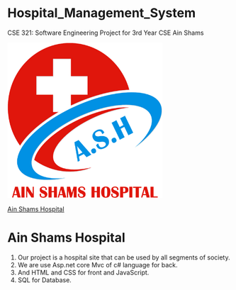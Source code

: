# Hospital_Management_System
CSE 321: Software Engineering Project for 3rd Year CSE Ain Shams 


<img src="https://github.com/Heba-Atef99/Hospital_Management_System/blob/main/images/ASH%202B.png" width="350" height="350">


[Ain Shams Hospital](https://github.com/Heba-Atef99/Hospital_Management_System)


# Ain Shams Hospital

1. Our project is a hospital site that can be used by all segments of society.
2. We are use Asp.net core Mvc of c# language for back.
3. And HTML and CSS for front and JavaScript.
4. SQL for Database. 

